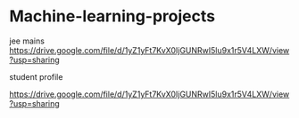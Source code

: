 # Machine-learning-projects

jee mains
https://drive.google.com/file/d/1yZ1yFt7KvX0IjGUNRwI5lu9x1r5V4LXW/view?usp=sharing

student profile

https://drive.google.com/file/d/1yZ1yFt7KvX0IjGUNRwI5lu9x1r5V4LXW/view?usp=sharing
